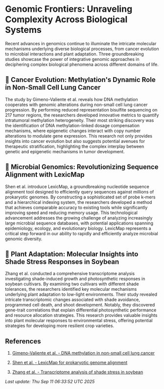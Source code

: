 # Genomic Frontiers: Unraveling Complexity Across Biological Systems

Recent advances in genomics continue to illuminate the intricate molecular mechanisms underlying diverse biological processes, from cancer evolution to microbial interactions and plant adaptation. Three groundbreaking studies showcase the power of integrative genomic approaches in deciphering complex biological phenomena across different domains of life.

## 🧬 Cancer Evolution: Methylation's Dynamic Role in Non-Small Cell Lung Cancer

The study by Gimeno-Valiente et al. reveals how DNA methylation cooperates with genomic alterations during non-small cell lung cancer progression. By performing reduced representation bisulfite sequencing on 217 tumor regions, the researchers developed innovative metrics to quantify intratumoral methylation heterogeneity. Their most striking discovery was the identification of DNA methylation-linked dosage compensation mechanisms, where epigenetic changes interact with copy number alterations to modulate gene expression. This research not only provides insights into cancer evolution but also suggests potential avenues for therapeutic stratification, highlighting the complex interplay between genetic and epigenetic mechanisms in tumor development.

## 🦠 Microbial Genomics: Revolutionizing Sequence Alignment with LexicMap

Shen et al. introduce LexicMap, a groundbreaking nucleotide sequence alignment tool designed to efficiently query sequences against millions of prokaryotic genomes. By constructing a sophisticated set of probe k-mers and a hierarchical indexing system, the researchers developed a method that achieves comparable accuracy to existing tools while significantly improving speed and reducing memory usage. This technological advancement addresses the growing challenge of analyzing increasingly large microbial sequence databases, with potential applications spanning epidemiology, ecology, and evolutionary biology. LexicMap represents a critical step forward in our ability to rapidly and efficiently analyze microbial genomic diversity.

## 🌱 Plant Adaptation: Molecular Insights into Shade Stress Responses in Soybean

Zhang et al. conducted a comprehensive transcriptome analysis investigating shade-induced growth and photosynthetic responses in soybean cultivars. By examining two cultivars with different shade tolerances, the researchers identified key molecular mechanisms underlying plant adaptation to low-light environments. Their study revealed intricate transcriptomic changes associated with shade avoidance, programmed cell death, and shoot development. Notably, they discovered gene-trait correlations that explain differential photosynthetic performance and resource allocation strategies. This research provides valuable insights into plant molecular responses to environmental stress, offering potential strategies for developing more resilient crop varieties.

## References

1. [Gimeno-Valiente et al. - DNA methylation in non-small cell lung cancer](https://pubmed.ncbi.nlm.nih.gov/40931149)

2. [Shen et al. - LexicMap for prokaryotic genome alignment](https://pubmed.ncbi.nlm.nih.gov/40931109)

3. [Zhang et al. - Transcriptome analysis of shade stress in soybean](https://pubmed.ncbi.nlm.nih.gov/40929181)

*Last update: Thu Sep 11 06:33:52 UTC 2025*
